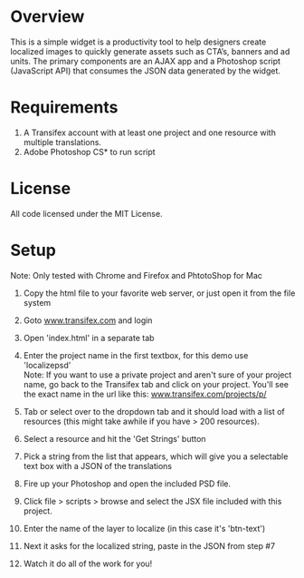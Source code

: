 Overview 
====================

This is a simple widget is a productivity tool to help designers create localized images to quickly generate assets such as CTA’s, banners and ad units. The primary components are an AJAX app and a Photoshop script (JavaScript API) that consumes the JSON data generated by the widget.

Requirements
====================

1. A Transifex account with at least one project and one resource with multiple translations. 
2. Adobe Photoshop CS* to run script

License
====================
All code licensed under the MIT License.

Setup
====================
Note: Only tested with Chrome and Firefox and PhtotoShop for Mac

1. Copy the html file to your favorite web server, or just open it from the file system
2. Goto www.transifex.com and login
3. Open 'index.html' in a separate tab
4. Enter the project name in the first textbox, for this demo use 'localizepsd'   
Note:  If you want to use a private project and aren't sure of your project name, go back to the Transifex tab and click on your project.  You'll see the exact name in the url like this: www.transifex.com/projects/p/<my project name>   
5. Tab or select over to the dropdown tab and it should load with a list of resources (this might take awhile if you have > 200 resources).
6. Select a resource and hit the 'Get Strings' button
7. Pick a string from the list that appears, which will give you a selectable text box with a JSON of the translations
8. Fire up your Photoshop and open the included PSD file.
9. Click file > scripts > browse and select the JSX file included with this project.
10. Enter the name of the layer to localize (in this case it's 'btn-text')
11. Next it asks for the localized string, paste in the JSON from step #7

12. Watch it do all of the work for you!